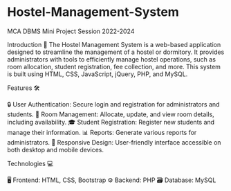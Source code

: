 # Hostel-Management-System
MCA DBMS Mini Project Session 2022-2024

Introduction 🏫
The Hostel Management System is a web-based application designed to streamline the management of a hostel or dormitory. It provides administrators with tools to efficiently manage hostel operations, such as room allocation, student registration, fee collection, and more. This system is built using HTML, CSS, JavaScript, jQuery, PHP, and MySQL.

Features 🛠️

🔒 User Authentication: Secure login and registration for administrators and students.
🏢 Room Management: Allocate, update, and view room details, including availability.
🎓 Student Registration: Register new students and manage their information.
📊 Reports: Generate various reports for administrators.
📱 Responsive Design: User-friendly interface accessible on both desktop and mobile devices.

Technologies 💻

🖥️ Frontend: HTML, CSS, Bootstrap
⚙️ Backend: PHP
🗃️ Database: MySQL
